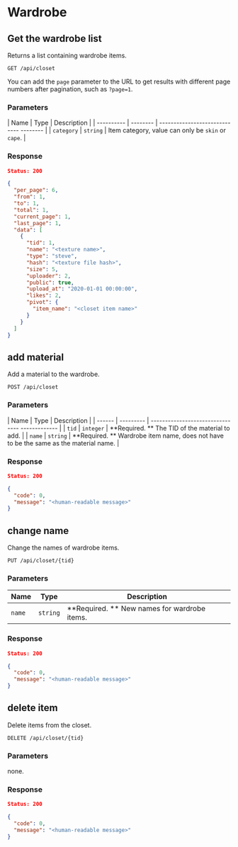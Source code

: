 # Wardrobe

## Get the wardrobe list

Returns a list containing wardrobe items.

````
GET /api/closet
````

You can add the `page` parameter to the URL to get results with different page numbers after pagination, such as `?page=1`.

### Parameters

| Name | Type | Description |
| ---------- | -------- | ----------------------------- -------- |
| `category` | `string` | Item category, value can only be `skin` or `cape`. |

### Response

````json
Status: 200

{
  "per_page": 6,
  "from": 1,
  "to": 1,
  "total": 1,
  "current_page": 1,
  "last_page": 1,
  "data": [
    {
      "tid": 1,
      "name": "<texture name>",
      "type": "steve",
      "hash": "<texture file hash>",
      "size": 5,
      "uploader": 2,
      "public": true,
      "upload_at": "2020-01-01 00:00:00",
      "likes": 2,
      "pivot": {
        "item_name": "<closet item name>"
      }
    }
  ]
}
````

## add material

Add a material to the wardrobe.

````
POST /api/closet
````

### Parameters

| Name | Type | Description |
| ------ | --------- | -------------------------------- ------------- |
| `tid` | `integer` | **Required. ** The TID of the material to add. |
| `name` | `string` | **Required. ** Wardrobe item name, does not have to be the same as the material name. |

### Response

````json
Status: 200

{
  "code": 0,
  "message": "<human-readable message>"
}
````

## change name

Change the names of wardrobe items.

````
PUT /api/closet/{tid}
````

### Parameters

| Name | Type | Description |
| ------ | -------- | ----------------------------- |
| `name` | `string` | **Required. ** New names for wardrobe items. |

### Response

````json
Status: 200

{
  "code": 0,
  "message": "<human-readable message>"
}
````

## delete item

Delete items from the closet.

````
DELETE /api/closet/{tid}
````

### Parameters

none.

### Response

````json
Status: 200

{
  "code": 0,
  "message": "<human-readable message>"
}
````